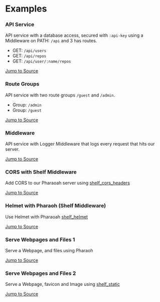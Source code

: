# Examples

### API Service

API service with a database access, secured with `:api-key` using a Middleware on PATH: `/api` and 3 has routes.

- GET: `/api/users`
- GET: `/api/repos`
- GET: `/api/user/:name/repos`

[Jump to Source](https://github.com/Pharaoh-Framework/pharaoh/blob/main/pharaoh_examples/lib/api_service/index.dart)

### Route Groups

API service with two route groups `/guest` and `/admin`.

- Group: `/admin`
- Group: `/guest`

[Jump to Source](https://github.com/Pharaoh-Framework/pharaoh/tree/main/pharaoh_examples/lib/route_groups/index.dart)

### Middleware

API service with Logger Middleware that logs every request that hits our server.

[Jump to Source](https://github.com/Pharaoh-Framework/pharaoh/blob/main/pharaoh_examples/lib/middleware/index.dart)

### CORS with Shelf Middleware

Add CORS to our Pharaoah server using [shelf_cors_headers](https://pub.dev/packages/shelf_cors_headers)

[Jump to Source](https://github.com/Pharaoh-Framework/pharaoh/blob/main/pharaoh_examples/lib/shelf_middleware/cors.dart)

### Helmet with Pharaoh (Shelf Middleware)

Use Helmet with Pharaoah [shelf_helmet](https://pub.dev/packages/shelf_helmet)

[Jump to Source](https://github.com/Pharaoh-Framework/pharaoh/blob/main/pharaoh_examples/lib/shelf_middleware/helmet.dart)

### Serve Webpages and Files 1

Serve a Webpage, and files using Pharaoh

[Jump to Source](https://github.com/Pharaoh-Framework/pharaoh/blob/main/pharaoh_examples/lib/serve_files_1/index.dart)

### Serve Webpages and Files 2

Serve a Webpage, favicon and Image using [shelf_static](https://pub.dev/packages/shelf_static)

[Jump to Source](https://github.com/Pharaoh-Framework/pharaoh/blob/main/pharaoh_examples/lib/serve_files_2/index.dart)
